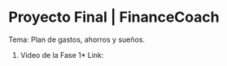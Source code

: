 # Proyecto Final | FinanceCoach
Tema: Plan de gastos, ahorros y sueños.

1. Video de la Fase 1*
Link: 
